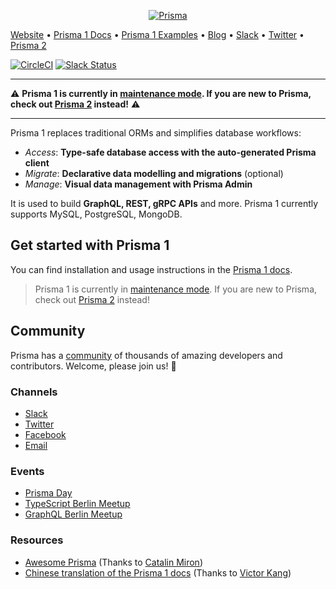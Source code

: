<p align="center"><a href="https://www.prisma.io"><img src="https://i.imgur.com/QgwDieO.png" alt="Prisma"></a></p>

[Website](https://www.prisma.io) • [Prisma 1 Docs](https://v1.prisma.io/docs/1.34) • [Prisma 1 Examples](https://github.com/prisma/prisma1-examples/) • [Blog](https://www.prisma.io/blog) • [Slack](https://slack.prisma.io/) • [Twitter](https://twitter.com/prisma) • [Prisma 2](https://github.com/prisma/prisma)

[![CircleCI](https://circleci.com/gh/prisma/prisma1.svg?style=shield)](https://circleci.com/gh/prisma/prisma1) [![Slack Status](https://slack.prisma.io/badge.svg)](https://slack.prisma.io)

---

⚠️ **Prisma 1 is currently in [maintenance mode](https://github.com/prisma/prisma1/issues/4898). If you are new to Prisma, check out [Prisma 2](https://www.prisma.io) instead!** ⚠️

---

Prisma 1 replaces traditional ORMs and simplifies database workflows: 

- _Access_: **Type-safe database access with the auto-generated Prisma client**
- _Migrate_: **Declarative data modelling and migrations** (optional)
- _Manage_: **Visual data management with Prisma Admin**

It is used to build **GraphQL, REST, gRPC APIs** and more. Prisma 1 currently supports MySQL, PostgreSQL, MongoDB.

## Get started with Prisma 1

You can find installation and usage instructions in the [Prisma 1 docs](https://v1.prisma.io/docs/1.34/get-started/01-setting-up-prisma-new-database-TYPESCRIPT-t002/).

> Prisma 1 is currently in [maintenance mode](https://github.com/prisma/prisma1/issues/4898). If you are new to Prisma, check out [Prisma 2](https://www.prisma.io) instead!

## Community

Prisma has a [community](https://www.prisma.io/community) of thousands of amazing developers and contributors. Welcome, please join us! 👋

### Channels

- [Slack](https://slack.prisma.io/)
- [Twitter](https://twitter.com/prisma)
- [Facebook](https://www.facebook.com/prisma.io)
- [Email](mailto:hello@prisma.io)

### Events

- [Prisma Day](https://www.prisma.io/day/)
- [TypeScript Berlin Meetup](https://www.meetup.com/TypeScript-Berlin/)
- [GraphQL Berlin Meetup](https://www.meetup.com/graphql-berlin)

### Resources

- [Awesome Prisma](https://github.com/catalinmiron/awesome-prisma) (Thanks to [Catalin Miron](https://github.com/catalinmiron))
- [Chinese translation of the Prisma 1 docs](https://prisma.1wire.com/) (Thanks to [Victor Kang](https://github.com/Victorkangsh))

